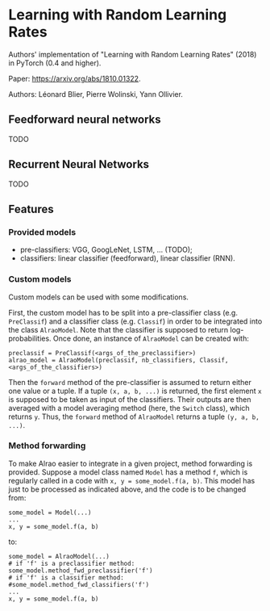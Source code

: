 # Learning with Random Learning Rates

Authors' implementation of "Learning with Random Learning Rates" (2018) in PyTorch (0.4 and higher).

Paper: https://arxiv.org/abs/1810.01322.

Authors: Léonard Blier, Pierre Wolinski, Yann Ollivier.

## Feedforward neural networks

TODO

## Recurrent Neural Networks

TODO

## Features

### Provided models

 * pre-classifiers: VGG, GoogLeNet, LSTM, ... (TODO);
 * classifiers: linear classifier (feedforward), linear classifier (RNN).

### Custom models

Custom models can be used with some modifications.

First, the custom model has to be split into a pre-classifier class (e.g. `PreClassif`) and a classifier class (e.g. `Classif`) in order to be integrated into the class `AlraoModel`. Note that the classifier is supposed to return log-probabilities. Once done, an instance of `AlraoModel` can be created with:
```
preclassif = PreClassif(<args_of_the_preclassifier>)
alrao_model = AlraoModel(preclassif, nb_classifiers, Classif, <args_of_the_classifiers>)
```

Then the `forward` method of the pre-classifier is assumed to return either one value or a tuple. If a tuple `(x, a, b, ...)` is returned, the first element `x` is supposed to be taken as input of the classifiers. Their outputs are then averaged with a model averaging method (here, the `Switch` class), which returns `y`. Thus, the `forward` method of `AlraoModel` returns a tuple `(y, a, b, ...)`.

### Method forwarding

To make Alrao easier to integrate in a given project, method forwarding is provided. Suppose a model class named `Model` has a method `f`, which is regularly called in a code with `x, y = some_model.f(a, b)`. This model has just to be processed as indicated above, and the code is to be changed from: 
```
some_model = Model(...)
...
x, y = some_model.f(a, b)
```
to:
```
some_model = AlraoModel(...)
# if 'f' is a preclassifier method:
some_model.method_fwd_preclassifier('f')
# if 'f' is a classifier method:
#some_model.method_fwd_classifiers('f')
...
x, y = some_model.f(a, b)
``` 

